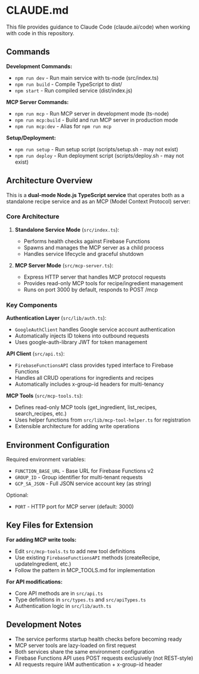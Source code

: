 # CLAUDE.md

This file provides guidance to Claude Code (claude.ai/code) when working with code in this repository.

## Commands

**Development Commands:**
- `npm run dev` - Run main service with ts-node (src/index.ts)
- `npm run build` - Compile TypeScript to dist/
- `npm start` - Run compiled service (dist/index.js)

**MCP Server Commands:**
- `npm run mcp` - Run MCP server in development mode (ts-node)
- `npm run mcp:build` - Build and run MCP server in production mode
- `npm run mcp:dev` - Alias for `npm run mcp`

**Setup/Deployment:**
- `npm run setup` - Run setup script (scripts/setup.sh - may not exist)
- `npm run deploy` - Run deployment script (scripts/deploy.sh - may not exist)

## Architecture Overview

This is a **dual-mode Node.js TypeScript service** that operates both as a standalone recipe service and as an MCP (Model Context Protocol) server:

### Core Architecture

1. **Standalone Service Mode** (`src/index.ts`):
   - Performs health checks against Firebase Functions
   - Spawns and manages the MCP server as a child process
   - Handles service lifecycle and graceful shutdown

2. **MCP Server Mode** (`src/mcp-server.ts`):
   - Express HTTP server that handles MCP protocol requests
   - Provides read-only MCP tools for recipe/ingredient management
   - Runs on port 3000 by default, responds to POST /mcp

### Key Components

**Authentication Layer** (`src/lib/auth.ts`):
- `GoogleAuthClient` handles Google service account authentication
- Automatically injects ID tokens into outbound requests
- Uses google-auth-library JWT for token management

**API Client** (`src/api.ts`):
- `FirebaseFunctionsAPI` class provides typed interface to Firebase Functions
- Handles all CRUD operations for ingredients and recipes
- Automatically includes x-group-id headers for multi-tenancy

**MCP Tools** (`src/mcp-tools.ts`):
- Defines read-only MCP tools (get_ingredient, list_recipes, search_recipes, etc.)
- Uses helper functions from `src/lib/mcp-tool-helper.ts` for registration
- Extensible architecture for adding write operations

## Environment Configuration

Required environment variables:
- `FUNCTION_BASE_URL` - Base URL for Firebase Functions v2
- `GROUP_ID` - Group identifier for multi-tenant requests
- `GCP_SA_JSON` - Full JSON service account key (as string)

Optional:
- `PORT` - HTTP port for MCP server (default: 3000)

## Key Files for Extension

**For adding MCP write tools:**
- Edit `src/mcp-tools.ts` to add new tool definitions
- Use existing `FirebaseFunctionsAPI` methods (createRecipe, updateIngredient, etc.)
- Follow the pattern in MCP_TOOLS.md for implementation

**For API modifications:**
- Core API methods are in `src/api.ts`
- Type definitions in `src/types.ts` and `src/apiTypes.ts`
- Authentication logic in `src/lib/auth.ts`

## Development Notes

- The service performs startup health checks before becoming ready
- MCP server tools are lazy-loaded on first request
- Both services share the same environment configuration
- Firebase Functions API uses POST requests exclusively (not REST-style)
- All requests require IAM authentication + x-group-id header